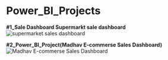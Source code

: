 # Power_BI_Projects
**#1_Sale Dashboard Supermarkt sale dashboard**
![supermarket sales dashboard](https://github.com/Dillipmeher/Power_BI_Projects/assets/143451788/23def2a9-1515-4277-b8ff-36b149a55d86)

**#2_Power_BI_Project(Madhav E-commerse Sales Dashboard)**
![Madhav E-commerse Sales Dashboard](https://github.com/Dillipmeher/Power_BI_Projects/assets/143451788/49b013bd-26d1-4764-9532-eb219b0768cf)
